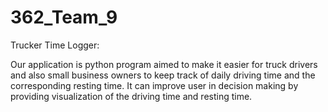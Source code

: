 # 362_Team_9

Trucker Time Logger:

Our application is python program aimed to make it easier for truck drivers and also small business owners to keep track of daily driving time and the corresponding resting time. It can improve user in decision making by providing visualization of the driving time and resting time.
